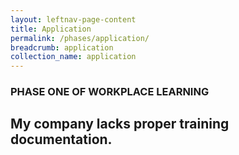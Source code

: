 ```yaml
---
layout: leftnav-page-content
title: Application
permalink: /phases/application/
breadcrumb: application
collection_name: application
---
```



### PHASE ONE OF WORKPLACE LEARNING
## My company lacks proper training documentation.
